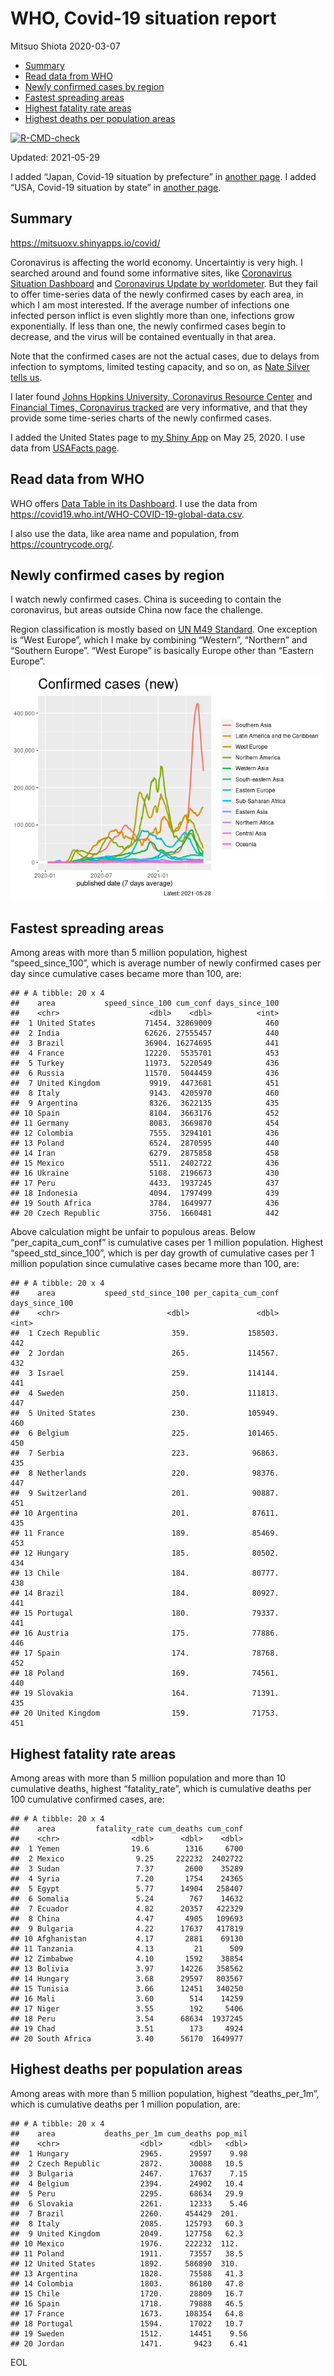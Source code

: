 WHO, Covid-19 situation report
================
Mitsuo Shiota
2020-03-07

-   [Summary](#summary)
-   [Read data from WHO](#read-data-from-who)
-   [Newly confirmed cases by region](#newly-confirmed-cases-by-region)
-   [Fastest spreading areas](#fastest-spreading-areas)
-   [Highest fatality rate areas](#highest-fatality-rate-areas)
-   [Highest deaths per population
    areas](#highest-deaths-per-population-areas)

<!-- badges: start -->

[![R-CMD-check](https://github.com/mitsuoxv/covid/workflows/R-CMD-check/badge.svg)](https://github.com/mitsuoxv/covid/actions)
<!-- badges: end -->

Updated: 2021-05-29

I added “Japan, Covid-19 situation by prefecture” in [another
page](Japan.md). I added “USA, Covid-19 situation by state” in [another
page](USA.md).

## Summary

<https://mitsuoxv.shinyapps.io/covid/>

Coronavirus is affecting the world economy. Uncertaintiy is very high. I
searched around and found some informative sites, like [Coronavirus
Situation
Dashboard](https://who.maps.arcgis.com/apps/opsdashboard/index.html#/c88e37cfc43b4ed3baf977d77e4a0667)
and [Coronavirus Update by
worldometer](https://www.worldometers.info/coronavirus/). But they fail
to offer time-series data of the newly confirmed cases by each area, in
which I am most interested. If the average number of infections one
infected person inflict is even slightly more than one, infections grow
exponentially. If less than one, the newly confirmed cases begin to
decrease, and the virus will be contained eventually in that area.

Note that the confirmed cases are not the actual cases, due to delays
from infection to symptoms, limited testing capacity, and so on, as
[Nate Silver tells
us](https://fivethirtyeight.com/features/coronavirus-case-counts-are-meaningless/).

I later found [Johns Hopkins University, Coronavirus Resource
Center](https://coronavirus.jhu.edu/) and [Financial Times, Coronavirus
tracked](https://www.ft.com/content/a26fbf7e-48f8-11ea-aeb3-955839e06441)
are very informative, and that they provide some time-series charts of
the newly confirmed cases.

I added the United States page to [my Shiny
App](https://mitsuoxv.shinyapps.io/covid/) on May 25, 2020. I use data
from [USAFacts
page](https://usafacts.org/visualizations/coronavirus-covid-19-spread-map/).

## Read data from WHO

WHO offers [Data Table in its Dashboard](https://covid19.who.int/table).
I use the data from
<https://covid19.who.int/WHO-COVID-19-global-data.csv>.

I also use the data, like area name and population, from
<https://countrycode.org/>.

## Newly confirmed cases by region

I watch newly confirmed cases. China is suceeding to contain the
coronavirus, but areas outside China now face the challenge.

Region classification is mostly based on [UN M49
Standard](https://unstats.un.org/unsd/methodology/m49/). One exception
is “West Europe”, which I make by combining “Western”, “Northern” and
“Southern Europe”. “West Europe” is basically Europe other than “Eastern
Europe”.

![](README_files/figure-gfm/chart-1.png)<!-- -->

## Fastest spreading areas

Among areas with more than 5 million population, highest
“speed\_since\_100”, which is average number of newly confirmed cases
per day since cumulative cases became more than 100, are:

    ## # A tibble: 20 x 4
    ##    area           speed_since_100 cum_conf days_since_100
    ##    <chr>                    <dbl>    <dbl>          <int>
    ##  1 United States           71454. 32869009            460
    ##  2 India                   62626. 27555457            440
    ##  3 Brazil                  36904. 16274695            441
    ##  4 France                  12220.  5535701            453
    ##  5 Turkey                  11973.  5220549            436
    ##  6 Russia                  11570.  5044459            436
    ##  7 United Kingdom           9919.  4473681            451
    ##  8 Italy                    9143.  4205970            460
    ##  9 Argentina                8326.  3622135            435
    ## 10 Spain                    8104.  3663176            452
    ## 11 Germany                  8083.  3669870            454
    ## 12 Colombia                 7555.  3294101            436
    ## 13 Poland                   6524.  2870595            440
    ## 14 Iran                     6279.  2875858            458
    ## 15 Mexico                   5511.  2402722            436
    ## 16 Ukraine                  5108.  2196673            430
    ## 17 Peru                     4433.  1937245            437
    ## 18 Indonesia                4094.  1797499            439
    ## 19 South Africa             3784.  1649977            436
    ## 20 Czech Republic           3756.  1660481            442

Above calculation might be unfair to populous areas. Below
“per\_capita\_cum\_conf” is cumulative cases per 1 million population.
Highest “speed\_std\_since\_100”, which is per day growth of cumulative
cases per 1 million population since cumulative cases became more than
100, are:

    ## # A tibble: 20 x 4
    ##    area           speed_std_since_100 per_capita_cum_conf days_since_100
    ##    <chr>                        <dbl>               <dbl>          <int>
    ##  1 Czech Republic                359.             158503.            442
    ##  2 Jordan                        265.             114567.            432
    ##  3 Israel                        259.             114144.            441
    ##  4 Sweden                        250.             111813.            447
    ##  5 United States                 230.             105949.            460
    ##  6 Belgium                       225.             101465.            450
    ##  7 Serbia                        223.              96863.            435
    ##  8 Netherlands                   220.              98376.            447
    ##  9 Switzerland                   201.              90887.            451
    ## 10 Argentina                     201.              87611.            435
    ## 11 France                        189.              85469.            453
    ## 12 Hungary                       185.              80502.            434
    ## 13 Chile                         184.              80777.            438
    ## 14 Brazil                        184.              80927.            441
    ## 15 Portugal                      180.              79337.            441
    ## 16 Austria                       175.              77886.            446
    ## 17 Spain                         174.              78768.            452
    ## 18 Poland                        169.              74561.            440
    ## 19 Slovakia                      164.              71391.            435
    ## 20 United Kingdom                159.              71753.            451

## Highest fatality rate areas

Among areas with more than 5 million population and more than 10
cumulative deaths, highest “fatality\_rate”, which is cumulative deaths
per 100 cumulative confirmed cases, are:

    ## # A tibble: 20 x 4
    ##    area         fatality_rate cum_deaths cum_conf
    ##    <chr>                <dbl>      <dbl>    <dbl>
    ##  1 Yemen                19.6        1316     6700
    ##  2 Mexico                9.25     222232  2402722
    ##  3 Sudan                 7.37       2600    35289
    ##  4 Syria                 7.20       1754    24365
    ##  5 Egypt                 5.77      14904   258407
    ##  6 Somalia               5.24        767    14632
    ##  7 Ecuador               4.82      20357   422329
    ##  8 China                 4.47       4905   109693
    ##  9 Bulgaria              4.22      17637   417819
    ## 10 Afghanistan           4.17       2881    69130
    ## 11 Tanzania              4.13         21      509
    ## 12 Zimbabwe              4.10       1592    38854
    ## 13 Bolivia               3.97      14226   358562
    ## 14 Hungary               3.68      29597   803567
    ## 15 Tunisia               3.66      12451   340250
    ## 16 Mali                  3.60        514    14259
    ## 17 Niger                 3.55        192     5406
    ## 18 Peru                  3.54      68634  1937245
    ## 19 Chad                  3.51        173     4924
    ## 20 South Africa          3.40      56170  1649977

## Highest deaths per population areas

Among areas with more than 5 million population, highest
“deaths\_per\_1m”, which is cumulative deaths per 1 million population,
are:

    ## # A tibble: 20 x 4
    ##    area           deaths_per_1m cum_deaths pop_mil
    ##    <chr>                  <dbl>      <dbl>   <dbl>
    ##  1 Hungary                2965.      29597    9.98
    ##  2 Czech Republic         2872.      30088   10.5 
    ##  3 Bulgaria               2467.      17637    7.15
    ##  4 Belgium                2394.      24902   10.4 
    ##  5 Peru                   2295.      68634   29.9 
    ##  6 Slovakia               2261.      12333    5.46
    ##  7 Brazil                 2260.     454429  201.  
    ##  8 Italy                  2085.     125793   60.3 
    ##  9 United Kingdom         2049.     127758   62.3 
    ## 10 Mexico                 1976.     222232  112.  
    ## 11 Poland                 1911.      73557   38.5 
    ## 12 United States          1892.     586890  310.  
    ## 13 Argentina              1828.      75588   41.3 
    ## 14 Colombia               1803.      86180   47.8 
    ## 15 Chile                  1720.      28809   16.7 
    ## 16 Spain                  1718.      79888   46.5 
    ## 17 France                 1673.     108354   64.8 
    ## 18 Portugal               1594.      17022   10.7 
    ## 19 Sweden                 1512.      14451    9.56
    ## 20 Jordan                 1471.       9423    6.41

EOL
